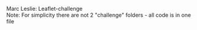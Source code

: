 Marc Leslie: Leaflet-challenge<br>
Note: For simplicity there are not 2 "challenge" folders - all code is in one file
